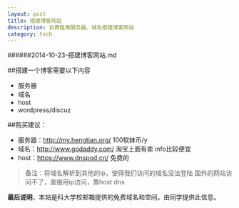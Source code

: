 ```yaml
---
layout: post
title: 搭建博客网站
description: 自费租用服务器、域名搭建博客网站
category: tech
---
```


######2014-10-23-搭建博客网站.md

##搭建一个博客需要以下内容
* 服务器
* 域名
* host
* wordpress/discuz

##购买建议：

* 服务器：http://my.hengtian.org/ 100软妹币/y
* 域名：http://www.godaddy.com/ 淘宝上面有卖 info比较便宜
* host：https://www.dnspod.cn/ 免费的

>备注：将域名解析到其他的ip，使得我们访问的域名没法登陆
>国外的网站访问不了，直接用ip访问，靠host dns

**最后说明**，本站是科大学校邮箱提供的免费域名和空间。由同学提供此信息。